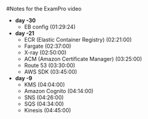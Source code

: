 #Notes for the ExamPro video

* **day -30**
  - EB config (01:29:24)
* **day -21**
  - ECR (Elastic Container Registry) (02:21:00)
  - Fargate (02:37:00)
  - X-ray (02:50:00)
  - ACM (Amazon Certificate Manager) (03:25:00)
  - Route 53 (03:30:00)
  - AWS SDK (03:45:00)
* **day -9**
  - KMS (04:04:00)
  - Amazon Cognito (04:14:00)
  - SNS (04:26:00)
  - SQS (04:34:00)
  - Kinesis (04:45:00)
